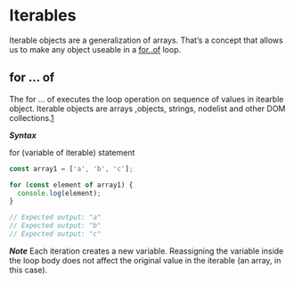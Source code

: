 # Iterables

Iterable objects are a generalization of arrays. That’s a concept that allows us to make any object useable in a <u>for..of</u> loop.

## for ... of 

The for ... of executes the loop operation on sequence of values in itearble object. Iterable objects are arrays ,objects, strings, nodelist and other DOM collections.[1](https://developer.mozilla.org/en-US/docs/Web/JavaScript/Reference/Statements/for...of)

***Syntax***

for (variable of iterable)
  statement


```js 
const array1 = ['a', 'b', 'c'];

for (const element of array1) {
  console.log(element);
}

// Expected output: "a"
// Expected output: "b"
// Expected output: "c"
```

***Note***
Each iteration creates a new variable. Reassigning the variable inside the loop body does not affect the original value in the iterable (an array, in this case).


